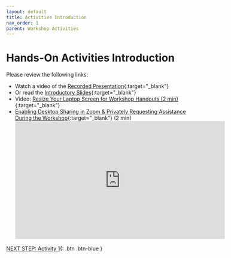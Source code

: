 ```yaml
---
layout: default
title: Activities Introduction
nav_order: 1
parent: Workshop Activities
---
```

# Hands-On Activities Introduction

Please review the following links:

- Watch a video of the [Recorded Presentation](https://bit.ly/3mD94uz){:target="_blank"}
- Or read the  [Introductory Slides](https://docs.google.com/presentation/d/11JH9t8MwkunG0F-oXwqk8R5dqU0Nm22PvvQVAtlcNlQ/edit#slide=id.p){:target="_blank"}
- Video: [Resize Your Laptop Screen for Workshop Handouts (2 min)](https://www.youtube.com/watch?v=Igk5hZUfzN0){:target="_blank"}
- [Enabling Desktop Sharing in Zoom & Privately Requesting Assistance During the Workshop](https://www.youtube.com/watch?v=TWb-bms3R2Y){:target="_blank"} (2 min)<br>
  <iframe width="560" height="315" src="https://www.youtube.com/embed/TWb-bms3R2Y" title="YouTube video player" frameborder="0" allow="accelerometer; autoplay; clipboard-write; encrypted-media; gyroscope; picture-in-picture" allowfullscreen></iframe>

[NEXT STEP: Activity 1](activity-1.html){: .btn .btn-blue }
